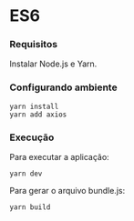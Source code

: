 # ES6

### Requisitos
Instalar Node.js e Yarn. 

### Configurando ambiente

```
yarn install
yarn add axios
```

### Execução

Para executar a aplicação:
```
yarn dev
```

Para gerar o arquivo bundle.js:
```
yarn build
```